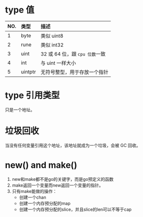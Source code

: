 # type 值

| NO. | 类型    | 描述                           |
| :-- | :------ | :------                        |
| 1   | byte    | 类似 uint8                     |
| 2   | rune    | 类似 int32                     |
| 3   | uint    | 32 或 64 位，跟 `cpu 位数`一致 |
| 4   | int     | 与 uint 一样大小               |
| 5   | uintptr | 无符号整型，用于存放一个指针   |

# type 引用类型

只是一个地址。

# 垃圾回收

当没有任何变量引用这个地址，该地址就成为一个垃圾，会被 GC 回收。

# new() and make()

1. new和make都不是go的关键字，而是go预定义的函数
2. make返回一个变量而new返回一个变量的指针。
3. 只有make能做的操作：
   * 创建一个chan
   * 创建一个内存预分配的map
   * 创建一个内存预分配的slice，并且slice的len可以不等于cap

